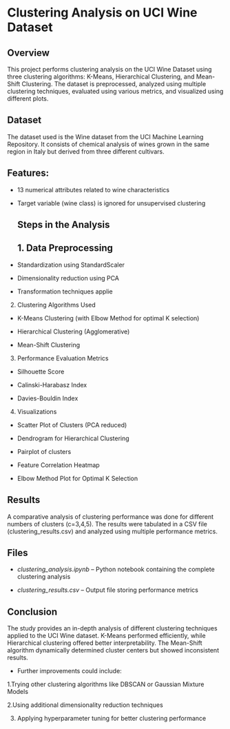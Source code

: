 # Clustering Analysis on UCI Wine Dataset

## Overview

This project performs clustering analysis on the UCI Wine Dataset using three clustering algorithms: K-Means, Hierarchical Clustering, and Mean-Shift Clustering. The dataset is preprocessed, analyzed using multiple clustering techniques, evaluated using various metrics, and visualized using different plots.

## Dataset

The dataset used is the Wine dataset from the UCI Machine Learning Repository. It consists of chemical analysis of wines grown in the same region in Italy but derived from three different cultivars.

## Features:

- 13 numerical attributes related to wine characteristics

- Target variable (wine class) is ignored for unsupervised clustering

  ## Steps in the Analysis

  ## 1. Data Preprocessing
- Standardization using StandardScaler

- Dimensionality reduction using PCA

- Transformation techniques applie

2. Clustering Algorithms Used

- K-Means Clustering (with Elbow Method for optimal K selection)

- Hierarchical Clustering (Agglomerative)

- Mean-Shift Clustering

3. Performance Evaluation Metrics

- Silhouette Score

- Calinski-Harabasz Index

- Davies-Bouldin Index

4. Visualizations

- Scatter Plot of Clusters (PCA reduced)

- Dendrogram for Hierarchical Clustering

- Pairplot of clusters

- Feature Correlation Heatmap

- Elbow Method Plot for Optimal K Selection

## Results

A comparative analysis of clustering performance was done for different numbers of clusters (c=3,4,5). The results were tabulated in a CSV file (clustering_results.csv) and analyzed using multiple performance metrics.

## Files

- *clustering_analysis.ipynb* – Python notebook containing the complete clustering analysis

- *clustering_results.csv* – Output file storing performance metrics

## Conclusion

The study provides an in-depth analysis of different clustering techniques applied to the UCI Wine dataset. K-Means performed efficiently, while Hierarchical clustering offered better interpretability. The Mean-Shift algorithm dynamically determined cluster centers but showed inconsistent results.

- Further improvements could include:

1.Trying other clustering algorithms like DBSCAN or Gaussian Mixture Models

2.Using additional dimensionality reduction techniques

3. Applying hyperparameter tuning for better clustering performance

